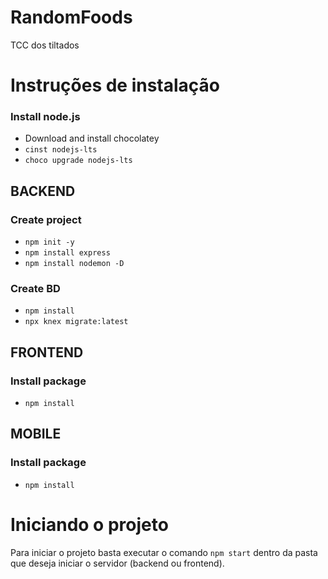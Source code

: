 # RandomFoods
TCC dos tiltados


# Instruções de instalação

### Install node.js
  - Download and install chocolatey
  - `cinst nodejs-lts`
  - `choco upgrade nodejs-lts`

## BACKEND
### Create project
  - `npm init -y`
  - `npm install express`
  - `npm install nodemon -D`
### Create BD
  - `npm install`
  - `npx knex migrate:latest`

## FRONTEND
### Install package
  - `npm install`

## MOBILE
### Install package
  - `npm install`

# Iniciando o projeto

Para iniciar o projeto basta executar o comando `npm start` dentro da pasta que deseja iniciar o servidor (backend ou frontend).
